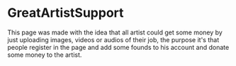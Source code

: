 # GreatArtistSupport
This page was made with the idea that all artist could get some money by just uploading images, videos or audios of their job, the purpose it's that people register in the page and add some founds to his account and donate some money to the artist.
